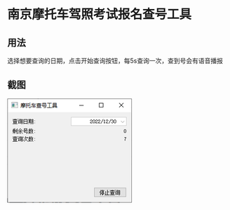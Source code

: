 # 南京摩托车驾照考试报名查号工具

## 用法

选择想要查询的日期，点击开始查询按钮，每5s查询一次，查到号会有语音播报

## 截图

![摩托车查号工具](https://github.com/723937936/moto/blob/main/moto.png)
